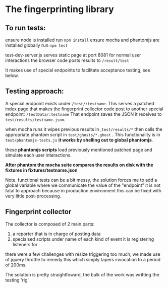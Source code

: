 # The fingerprinting library

##  To run tests:

ensure node is installed
run `npm install`
ensure mocha and phantomjs are installed globally
run `npm test`


test-dev-server.js serves static page at port 8081 for normal user interactions
the browser code posts results to `/result/test`

It makes use of special endpoints to facilitate acceptance testing, see below.


## Testing approach:

A special endpoint exists under `/test/:testname`.
This serves a patched index page that makes the fingerprint collector code post to another special endpoint: `/testData/:testname` 
That endpoint saves the JSON it receives to `test/results/testname.json`.

when mocha runs it wipes previous results in ,`test/results/*` then calls the appropriate phantom 
script in `test/ghosts/*.ghost` . This functionality is in `test/phantomjs-tests.js` **it works by shelling out to global phantomjs**.

these **phantomjs scripts** load previously mentioned patched page and simulate each user interactions.

**After phantom the mocha suite compares the results on disk with the fixtures in fixtures/testname.json**

Note. functional tests can be a bit messy, the solution forces me to add a global variable 
where we communicate the value of the "endpoint" it is not fatal to approach because
in production environment this can be fixed with very little post-processing.

## Fingerprint collector

The collector is composed of 2 main parts:

1. a reporter that is in charge of posting data
1. specialsed scripts under name of each kind of event it is registering listeners for

there were a few challenges with resize triggering too much, we made use of jquery throttle to remedy
this which simply tapers invocation to a period of 200ms.

The solution is pretty straightfoward, the bulk of the work was writting the testing 'rig'
